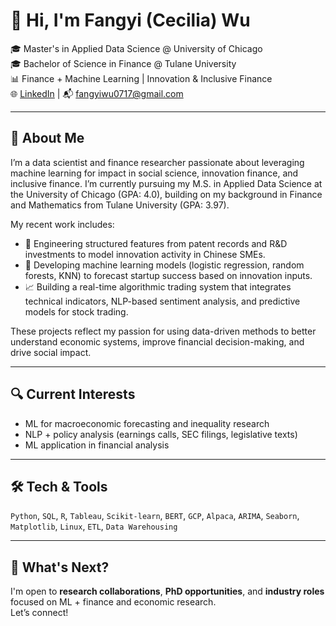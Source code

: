# 👋 Hi, I'm Fangyi (Cecilia) Wu

🎓 Master's in Applied Data Science @ University of Chicago  
🎓 Bachelor of Science in Finance @ Tulane University  
📊 Finance + Machine Learning | Innovation & Inclusive Finance  
🌐 [LinkedIn](https://www.linkedin.com/in/fangyi-wu) | 📬 fangyiwu0717@gmail.com  

---

## 🧠 About Me

I’m a data scientist and finance researcher passionate about leveraging machine learning for impact in social science, innovation finance, and inclusive finance. I’m currently pursuing my M.S. in Applied Data Science at the University of Chicago (GPA: 4.0), building on my background in Finance and Mathematics from Tulane University (GPA: 3.97).

My recent work includes:
- 🧩 Engineering structured features from patent records and R&D investments to model innovation activity in Chinese SMEs.
- 🤖 Developing machine learning models (logistic regression, random forests, KNN) to forecast startup success based on innovation inputs.
- 📈 Building a real-time algorithmic trading system that integrates technical indicators, NLP-based sentiment analysis, and predictive models for stock trading.

These projects reflect my passion for using data-driven methods to better understand economic systems, improve financial decision-making, and drive social impact.

---

## 🔍 Current Interests

- ML for macroeconomic forecasting and inequality research  
- NLP + policy analysis (earnings calls, SEC filings, legislative texts)  
- ML application in financial analysis  

---

## 🛠️ Tech & Tools

`Python`, `SQL`, `R`, `Tableau`, `Scikit-learn`, `BERT`, `GCP`, `Alpaca`, `ARIMA`, `Seaborn`, `Matplotlib`, `Linux`, `ETL`, `Data Warehousing`

---

## 📌 What's Next?

I'm open to **research collaborations**, **PhD opportunities**, and **industry roles** focused on ML + finance and economic research.  
Let’s connect!
